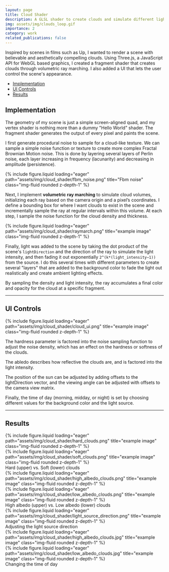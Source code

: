 ```yaml
---
layout: page
title: Cloud Shader
description: A GLSL shader to create clouds and simulate different lighting scenarios.
img: assets/img/clouds_loop.gif
importance: 2
category: work
related_publications: false
---
```


Inspired by scenes in films such as Up, I wanted to render a scene with believable and aesthetically compelling clouds. Using Three.js, a JavaScript API for WebGL based graphics, I created a fragment shader that creates clouds through volumetric ray marching. I also added a UI that lets the user control the scene's appearance.

- [Implementation](#implementation)
- [UI Controls](#ui-controls)
- [Results](#results)

## Implementation

The geometry of my scene is just a simple screen-aligned quad, and my vertex shader is nothing more than a dummy "Hello World" shader. The fragment shader generates the output of every pixel and paints the scene.

I first generate procedural noise to sample for a cloud-like texture. We can sample a simple noise function or texture to create more complex Fractal Brownian Motion noise. This is done by layering several layers of Perlin noise, each layer increasing in frequency (lacunarity) and decreasing in amplitude (persistence). 

<div class="row justify-content-center">
    <div class="col-6 mt-3 mt-md-0">
        {% include figure.liquid loading="eager" path="assets/img/cloud_shader/fbm_noise.png" title="Fbm noise" class="img-fluid rounded z-depth-1" %}
    </div>
</div>

Next, I implement **volumetric ray marching** to simulate cloud volumes, initializing each ray based on the camera origin and a pixel’s coordinates. I define a bounding box for where I want clouds to exist in the scene and incrementally sample the ray at regular intervals within this volume. At each step, I sample the noise function for the cloud density and thickness. 

<div class="row">
    <div class="col-sm mt-3 mt-md-0">
        {% include figure.liquid loading="eager" path="assets/img/cloud_shader/raymarch.png" title="example image" class="img-fluid rounded z-depth-1" %}
    </div>
</div>

Finally, light was added to the scene by taking the dot product of the scene's `lightDirection` and the direction of the ray to simulate the light intensity, and then fading it out exponentially `2^(k*(light_intensity−1))` from the source. I do this several times with different parameters to create several "layers" that are added to the background color to fade the light out realistically and create ambient lighting effects.

By sampling the density and light intensity, the ray accumulates a final color and opacity for the cloud at a specific fragment.

---

## UI Controls

<div class="row justify-content-center">
    <div class="col-6 mt-3 mt-md-0">
        {% include figure.liquid loading="eager" path="assets/img/cloud_shader/cloud_ui.png" title="example image" class="img-fluid rounded z-depth-1" %}
    </div>
</div>

The hardness parameter is factored into the noise sampling function to adjust the noise density, which has an effect on the hardness or softness of the clouds. 

The abledo describes how reflective the clouds are, and is factored into the light intensity.

The position of the sun can be adjusted by adding offsets to the lightDirection vector, and the viewing angle can be adjusted with offsets to the camera view matrix.

Finally, the time of day (morning, midday, or night) is set by choosing different values for the background color and the light source.

---

## Results

<div class="row">
    <div class="col-sm mt-3 mt-md-0">
        {% include figure.liquid loading="eager" path="assets/img/cloud_shader/hard_clouds.png" title="example image" class="img-fluid rounded z-depth-1" %}
    </div>
</div>
<div class="row">
    <div class="col-sm mt-3 mt-md-0">
        {% include figure.liquid loading="eager" path="assets/img/cloud_shader/soft_clouds.png" title="example image" class="img-fluid rounded z-depth-1" %}
    </div>
</div>
<div class="caption">
    Hard (upper) vs. Soft (lower) clouds
</div>

<div class="row">
    <div class="col-sm mt-3 mt-md-0">
        {% include figure.liquid loading="eager" path="assets/img/cloud_shader/high_albedo_clouds.png" title="example image" class="img-fluid rounded z-depth-1" %}
    </div>
</div>
<div class="row">
    <div class="col-sm mt-3 mt-md-0">
        {% include figure.liquid loading="eager" path="assets/img/cloud_shader/low_albedo_clouds.png" title="example image" class="img-fluid rounded z-depth-1" %}
    </div>
</div>
<div class="caption">
    High albedo (upper) vs. Low albedo (lower) clouds
</div>

<div class="row">
    <div class="col-sm mt-3 mt-md-0">
        {% include figure.liquid loading="eager" path="assets/img/cloud_shader/light_source_direction.png" title="example image" class="img-fluid rounded z-depth-1" %}
    </div>
</div>
<div class="caption">
    Adjusting the light source direction
</div>


<div class="row">
    <div class="col-sm mt-3 mt-md-0">
        {% include figure.liquid loading="eager" path="assets/img/cloud_shader/high_albedo_clouds.jpg" title="example image" class="img-fluid rounded z-depth-1" %}
    </div>
</div>
<div class="row">
    <div class="col-sm mt-3 mt-md-0">
        {% include figure.liquid loading="eager" path="assets/img/cloud_shader/low_albedo_clouds.jpg" title="example image" class="img-fluid rounded z-depth-1" %}
    </div>
</div>
<div class="caption">
    Changing the time of day
</div>

